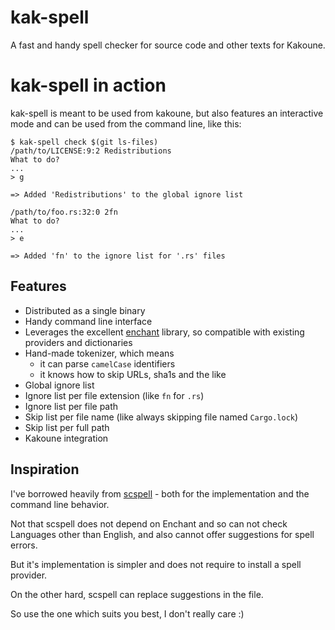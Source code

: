 # kak-spell

A fast and handy spell checker for source code and other texts
for Kakoune.

# kak-spell in action

kak-spell is meant to be used from kakoune, but also features
an interactive mode and can be used from the command line, like this:

```
$ kak-spell check $(git ls-files)
/path/to/LICENSE:9:2 Redistributions
What to do?
...
> g

=> Added 'Redistributions' to the global ignore list

/path/to/foo.rs:32:0 2fn
What to do?
...
> e

=> Added 'fn' to the ignore list for '.rs' files
```

## Features

* Distributed as a single binary
* Handy command line interface
* Leverages the excellent [enchant](https://abiword.github.io/enchant/) library,
  so compatible with existing providers and dictionaries
* Hand-made tokenizer, which means
   * it can parse `camelCase` identifiers
   * it knows how to skip URLs, sha1s and the like
* Global ignore list
* Ignore list per file extension (like `fn` for `.rs`)
* Ignore list per file path
* Skip list per file name (like always skipping file named `Cargo.lock`)
* Skip list per full path
* Kakoune integration

## Inspiration

I've borrowed heavily from [scspell](https://github.com/myint/scspell) -
both for the implementation and the command line behavior.

Not that scspell does not depend on Enchant and so can not check Languages other than English, and also
cannot offer suggestions for spell errors.

But it's implementation is simpler and does not require to install a
spell provider.

On the other hard, scspell can replace suggestions in the file.

So use the one which suits you best, I don't really care :)

